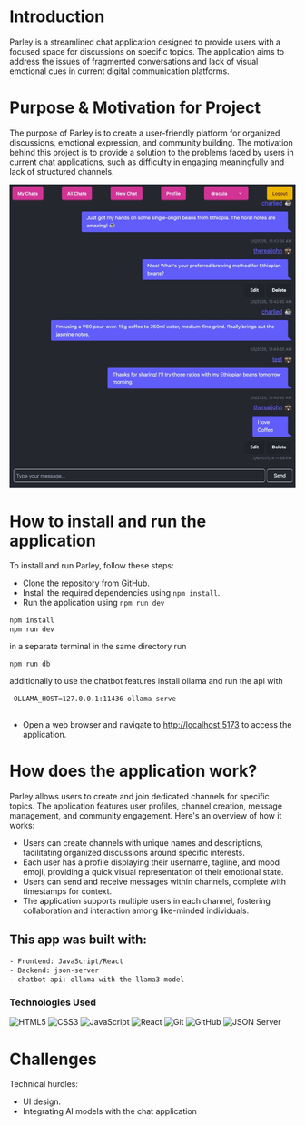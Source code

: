 # Introduction
Parley is a streamlined chat application designed to provide users with a focused space for discussions on specific topics. The application aims to address the issues of fragmented conversations and lack of visual emotional cues in current digital communication platforms.

# Purpose & Motivation for Project
The purpose of Parley is to create a user-friendly platform for organized discussions, emotional expression, and community building. The motivation behind this project is to provide a solution to the problems faced by users in current chat applications, such as difficulty in engaging meaningfully and lack of structured channels.

![Welcome Screen](./public/screenshots/parley.jpeg)

# How to install and run the application
To install and run Parley, follow these steps:
* Clone the repository from GitHub.
* Install the required dependencies using `npm install`.
* Run the application using `npm run dev` 
```
npm install
npm run dev

```
in a separate terminal in the same directory run
```
npm run db

```
additionally to use the chatbot features
install ollama and run the api with
```
 OLLAMA_HOST=127.0.0.1:11436 ollama serve


```
* Open a web browser and navigate to [http://localhost:5173](http://localhost:5173) to access the application.

# How does the application work?
Parley allows users to create and join dedicated channels for specific topics. The application features user profiles, channel creation, message management, and community engagement. Here's an overview of how it works:
* Users can create channels with unique names and descriptions, facilitating organized discussions around specific interests.
* Each user has a profile displaying their username, tagline, and mood emoji, providing a quick visual representation of their emotional state.
* Users can send and receive messages within channels, complete with timestamps for context.
* The application supports multiple users in each channel, fostering collaboration and interaction among like-minded individuals.

## This app was built with:
    - Frontend: JavaScript/React
    - Backend: json-server
    - chatbot api: ollama with the llama3 model

### Technologies Used
![HTML5](https://img.shields.io/badge/html5%20-%23E34F26.svg?&style=for-the-badge&logo=html5&logoColor=white) 
![CSS3](https://img.shields.io/badge/css3%20-%231572B6.svg?&style=for-the-badge&logo=css3&logoColor=white) 
![JavaScript](https://img.shields.io/badge/javascript%20-%23323330.svg?&style=for-the-badge&logo=javascript&logoColor=%23F7DF1E) 
![React](https://img.shields.io/badge/react%20-%2320232a.svg?&style=for-the-badge&logo=react&logoColor=%2361DAFB) 
![Git](https://img.shields.io/badge/git%20-%23F05033.svg?&style=for-the-badge&logo=git&logoColor=white) 
![GitHub](https://img.shields.io/badge/github%20-%23121011.svg?&style=for-the-badge&logo=github&logoColor=white) 
![JSON Server](https://img.shields.io/badge/JSON_Server%20-%232a2e2a.svg?&style=for-the-badge&logo=JSON&logoColor=white) 


# Challenges

Technical hurdles:

- UI design.
- Integrating AI models with the chat application

